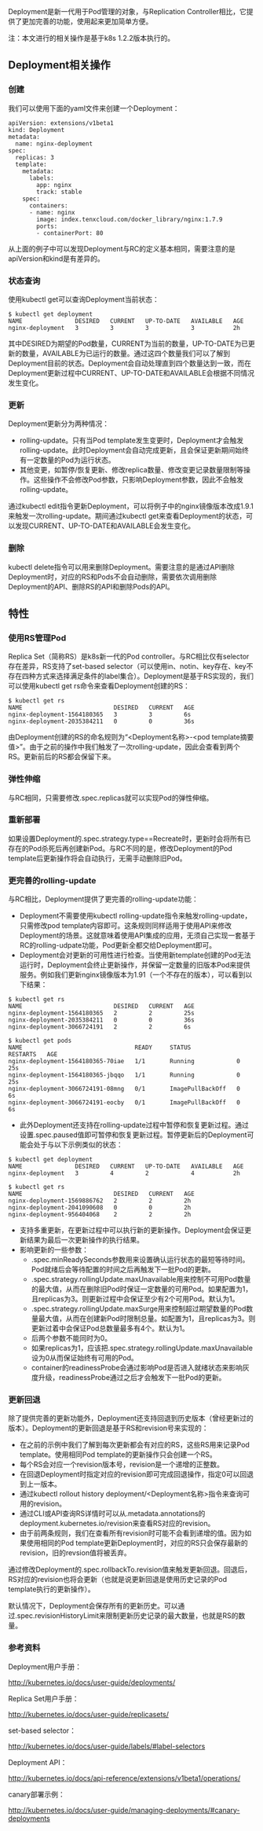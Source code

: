 Deployment是新一代用于Pod管理的对象，与Replication Controller相比，它提供了更加完善的功能，使用起来更加简单方便。

注：本文进行的相关操作是基于k8s 1.2.2版本执行的。

## Deployment相关操作

### 创建

我们可以使用下面的yaml文件来创建一个Deployment：

```
apiVersion: extensions/v1beta1
kind: Deployment
metadata:
  name: nginx-deployment
spec:
  replicas: 3
  template:
    metadata:
      labels:
        app: nginx
        track: stable
    spec:
      containers:
      - name: nginx
        image: index.tenxcloud.com/docker_library/nginx:1.7.9
        ports:
        - containerPort: 80
```

从上面的例子中可以发现Deployment与RC的定义基本相同，需要注意的是apiVersion和kind是有差异的。

### 状态查询

使用kubectl get可以查询Deployment当前状态：

```
$ kubectl get deployment
NAME               DESIRED   CURRENT   UP-TO-DATE   AVAILABLE   AGE
nginx-deployment   3         3         3            3           2h
```

其中DESIRED为期望的Pod数量，CURRENT为当前的数量，UP-TO-DATE为已更新的数量，AVAILABLE为已运行的数量。通过这四个数量我们可以了解到Deployment目前的状态。Deployment会自动处理直到四个数量达到一致，而在Deployment更新过程中CURRENT、UP-TO-DATE和AVAILABLE会根据不同情况发生变化。

### 更新

Deployment更新分为两种情况：

* rolling-update。只有当Pod template发生变更时，Deployment才会触发rolling-update。此时Deployment会自动完成更新，且会保证更新期间始终有一定数量的Pod为运行状态。
* 其他变更，如暂停/恢复更新、修改replica数量、修改变更记录数量限制等操作。这些操作不会修改Pod参数，只影响Deployment参数，因此不会触发rolling-update。

通过kubectl edit指令更新Deployment，可以将例子中的nginx镜像版本改成1.9.1来触发一次rolling-update。期间通过kubectl get来查看Deployment的状态，可以发现CURRENT、UP-TO-DATE和AVAILABLE会发生变化。

### 删除

kubectl delete指令可以用来删除Deployment。需要注意的是通过API删除Deployment时，对应的RS和Pods不会自动删除，需要依次调用删除Deployment的API、删除RS的API和删除Pods的API。

## 特性

### 使用RS管理Pod

Replica Set（简称RS）是k8s新一代的Pod controller。与RC相比仅有selector存在差异，RS支持了set-based selector（可以使用in、notin、key存在、key不存在四种方式来选择满足条件的label集合）。Deployment是基于RS实现的，我们可以使用kubectl get rs命令来查看Deployment创建的RS：

```
$ kubectl get rs
NAME                          DESIRED   CURRENT   AGE
nginx-deployment-1564180365   3         3         6s
nginx-deployment-2035384211   0         0         36s
```

由Deployment创建的RS的命名规则为“&lt;Deployment名称&gt;-&lt;pod template摘要值&gt;”。由于之前的操作中我们触发了一次rolling-update，因此会查看到两个RS。更新前后的RS都会保留下来。

### 弹性伸缩

与RC相同，只需要修改.spec.replicas就可以实现Pod的弹性伸缩。

### 重新部署

如果设置Deployment的.spec.strategy.type==Recreate时，更新时会将所有已存在的Pod杀死后再创建新Pod。与RC不同的是，修改Deployment的Pod template后更新操作将会自动执行，无需手动删除旧Pod。

### 更完善的rolling-update

与RC相比，Deployment提供了更完善的rolling-update功能：

* Deployment不需要使用kubectl rolling-update指令来触发rolling-update，只需修改pod template内容即可。这条规则同样适用于使用API来修改Deployment的场景。这就意味着使用API集成的应用，无须自己实现一套基于RC的rolling-udpate功能，Pod更新全都交给Deployment即可。
* Deployment会对更新的可用性进行检查。当使用新template创建的Pod无法运行时，Deployment会终止更新操作，并保留一定数量的旧版本Pod来提供服务。例如我们更新nginx镜像版本为1.91（一个不存在的版本），可以看到以下结果：

```
$ kubectl get rs
NAME                          DESIRED   CURRENT   AGE
nginx-deployment-1564180365   2         2         25s
nginx-deployment-2035384211   0         0         36s
nginx-deployment-3066724191   2         2         6s
 
$ kubectl get pods
NAME                                READY     STATUS             RESTARTS   AGE
nginx-deployment-1564180365-70iae   1/1       Running            0          25s
nginx-deployment-1564180365-jbqqo   1/1       Running            0          25s
nginx-deployment-3066724191-08mng   0/1       ImagePullBackOff   0          6s
nginx-deployment-3066724191-eocby   0/1       ImagePullBackOff   0          6s
```

* 此外Deployment还支持在rolling-update过程中暂停和恢复更新过程。通过设置.spec.paused值即可暂停和恢复更新过程。暂停更新后的Deployment可能会处于与以下示例类似的状态：

```
$ kubectl get deployment
NAME               DESIRED   CURRENT   UP-TO-DATE   AVAILABLE   AGE
nginx-deployment   3         4         2            4           2h
 
$ kubectl get rs
NAME                          DESIRED   CURRENT   AGE
nginx-deployment-1569886762   2         2         2h
nginx-deployment-2041090608   0         0         2h
nginx-deployment-956404068    2         2         2h
```

* 支持多重更新，在更新过程中可以执行新的更新操作。Deployment会保证更新结果为最后一次更新操作的执行结果。
* 影响更新的一些参数：
    * .spec.minReadySeconds参数用来设置确认运行状态的最短等待时间。Pod就绪后会等待配置的时间之后再触发下一批Pod的更新。
    * .spec.strategy.rollingUpdate.maxUnavailable用来控制不可用Pod数量的最大值，从而在删除旧Pod时保证一定数量的可用Pod。如果配置为1，且replicas为3。则更新过程中会保证至少有2个可用Pod。默认为1。
    * .spec.strategy.rollingUpdate.maxSurge用来控制超过期望数量的Pod数量最大值，从而在创建新Pod时限制总量。如配置为1，且replicas为3。则更新过着中会保证Pod总数量最多有4个。默认为1。
    * 后两个参数不能同时为0。
    * 如果replicas为1，应该把.spec.strategy.rollingUpdate.maxUnavailable设为0从而保证始终有可用的Pod。
    * container的readinessProbe会通过影响Pod是否进入就绪状态来影响灰度升级，readinessProbe通过之后才会触发下一批Pod的更新。

### 更新回退

除了提供完善的更新功能外，Deployment还支持回退到历史版本（曾经更新过的版本）。Deployment的更新回退是基于RS和revision号来实现的：

* 在之前的示例中我们了解到每次更新都会有对应的RS，这些RS用来记录Pod template。使用相同Pod template的更新操作只会创建一个RS。
* 每个RS会对应一个revision版本号，revision是一个递增的正整数。
* 在回退Deployment时指定对应的revision即可完成回退操作，指定0可以回退到上一版本。
* 通过kubectl rollout history deployment/<Deployment名称>指令来查询可用的revision。
* 通过CLI或API查询RS详情时可以从.metadata.annotations的deployment.kubernetes.io/revision来查看RS对应的revision。
* 由于前两条规则，我们在查看所有revision时可能不会看到递增的值。因为如果使用相同的Pod template更新Deployment时，对应的RS只会保存最新的revision，旧的revsion值将被丢弃。

通过修改Deployment的.spec.rollbackTo.revision值来触发更新回退。回退后，RS对应的revision也将会更新（也就是说更新回退是使用历史记录的Pod template执行的更新操作）。

默认情况下，Deployment会保存所有的更新历史。可以通过.spec.revisionHistoryLimit来限制更新历史记录的最大数量，也就是RS的数量。

### 参考资料

Deployment用户手册：

http://kubernetes.io/docs/user-guide/deployments/

Replica Set用户手册：

http://kubernetes.io/docs/user-guide/replicasets/

set-based selector：

http://kubernetes.io/docs/user-guide/labels/#label-selectors

Deployment API：

http://kubernetes.io/docs/api-reference/extensions/v1beta1/operations/

canary部署示例：

http://kubernetes.io/docs/user-guide/managing-deployments/#canary-deployments
